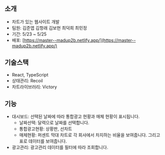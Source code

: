 ## 소개
- 차트가 있는 웹사이트 개발
- 팀원: 김준엽 김항래 김보현 최덕희 최민정
- 기간: 5/23 ~ 5/25
- 배포: [https://master--madup2b.netlify.app/](https://master--madup2b.netlify.app/)

## 기술스택
- React, TypeScript
- 상태관리: Recoil
- 차트라이브러리: Victory

## 기능
- 대시보드: 선택된 날짜에 따라 통합광고 현황과 매체 현황이 표시됩니다.
  - 날짜선택: 달력으로 날짜를 선택합니다.
  - 통합광고현황: 상황판, 선차트
  - 매체현황: 퍼센트 막대 차트로 각 회사에서 차지하는 비율을 보여줍니다. 그리고 표로 데이터를 보여줍니다.
- 광고관리: 광고관리 데이터를 필터에 따라 조회합니다.
